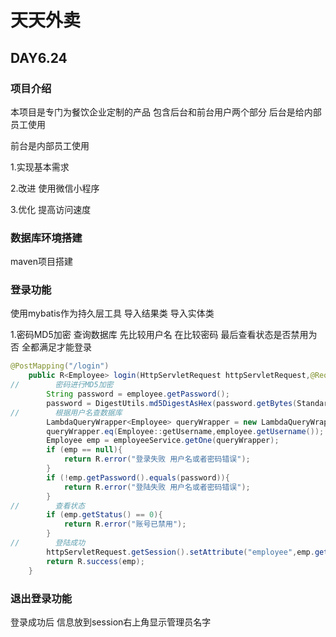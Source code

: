 # 天天外卖

## DAY6.24

### 项目介绍

本项目是专门为餐饮企业定制的产品 包含后台和前台用户两个部分 后台是给内部员工使用

前台是内部员工使用

1.实现基本需求

2.改进 使用微信小程序

3.优化 提高访问速度

### 数据库环境搭建

maven项目搭建

### 登录功能

使用mybatis作为持久层工具 导入结果类 导入实体类

 1.密码MD5加密 查询数据库 先比较用户名 在比较密码 最后查看状态是否禁用为否 全都满足才能登录

```java
@PostMapping("/login")
    public R<Employee> login(HttpServletRequest httpServletRequest,@RequestBody Employee employee){
//        密码进行MD5加密
        String password = employee.getPassword();
        password = DigestUtils.md5DigestAsHex(password.getBytes(StandardCharsets.UTF_8));
//        根据用户名查数据库
        LambdaQueryWrapper<Employee> queryWrapper = new LambdaQueryWrapper<>();
        queryWrapper.eq(Employee::getUsername,employee.getUsername());
        Employee emp = employeeService.getOne(queryWrapper);
        if (emp == null){
            return R.error("登录失败 用户名或者密码错误");
        }
        if (!emp.getPassword().equals(password)){
            return R.error("登陆失败 用户名或者密码错误");
        }
//        查看状态
        if (emp.getStatus() == 0){
            return R.error("账号已禁用");
        }
//        登陆成功
        httpServletRequest.getSession().setAttribute("employee",emp.getId());
        return R.success(emp);
    }
```

### 退出登录功能

登录成功后 信息放到session右上角显示管理员名字



